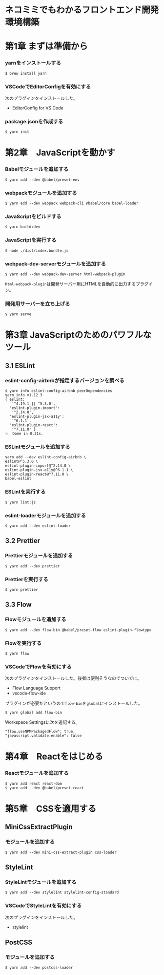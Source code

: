 # ネコミミでもわかるフロントエンド開発環境構築

# 第1章 まずは準備から

### yarnをインストールする

```
$ brew install yarn
```

### VSCodeでEditorConfigを有効にする

次のプラグインをインストールした。

- EditorConfig for VS Code

### package.jsonを作成する

```
$ yarn init
```

# 第2章　JavaScriptを動かす

### Babelモジュールを追加する

```
$ yarn add --dev @babel/preset-env
```

### webpackモジュールを追加する

```
$ yarn add --dev webpack webpack-cli @babel/core babel-loader
```

### JavaScriptをビルドする

```
$ yarn build:dev
```

### JavaScriptを実行する

```
$ node ./dist/index.bundle.js
```

### webpack-dev-serverモジュールを追加する

```
$ yarn add --dev webpack-dev-server html-webpack-plugin
```

`html-webpack-plugin`は開発サーバー用にHTMLを自動的に出力するプラグイン。

### 開発用サーバーを立ち上げる

```
$ yarn serve
```

# 第3章 JavaScriptのためのパワフルなツール

## 3.1 ESLint

### eslint-config-airbnbが指定するバージョンを調べる

```
$ yarn info eslint-config-airbnb peerDependencies
yarn info v1.12.3
{ eslint:
   '^4.19.1 || ^5.3.0',
  'eslint-plugin-import':
   '^2.14.0',
  'eslint-plugin-jsx-a11y':
   '^6.1.1',
  'eslint-plugin-react':
   '^7.11.0' }
✨  Done in 0.31s.
```

### ESLintモジュールを追加する

```
yarn add --dev eslint-config-airbnb \
eslint@^5.3.0 \
eslint-plugin-import@^2.14.0 \
eslint-plugin-jsx-a11y@^6.1.1 \
eslint-plugin-react@^7.11.0 \
babel-eslint
```

### ESLintを実行する

```
$ yarn lint:js
```

### eslint-loaderモジュールを追加する

```
$ yarn add --dev eslint-loader
```

## 3.2 Prettier

### Prettierモジュールを追加する

```
$ yarn add --dev prettier
```

### Prettierを実行する

```
$ yarn prettier
```

## 3.3 Flow

### Flowモジュールを追加する

```
$ yarn add --dev flow-bin @babel/preset-flow eslint-plugin-flowtype
```


### Flowを実行する

```
$ yarn flow
```

### VSCodeでFlowを有効にする

次のプラグインをインストールした。後者は便利そうなのでついでに。

- Flow Language Support
- vscode-flow-ide

プラグインが必要だというので`flow-bin`を`global`にインストールした。

```
$ yarn global add flow-bin
```

Workspace Settingsに次を追記する。

```
"flow.useNPMPackagedFlow": true,
"javascript.validate.enable": false
```

# 第4章　Reactをはじめる

### Reactモジュールを追加する

```
$ yarn add react react-dom
$ yarn add --dev @babel/preset-react
```

# 第5章　CSSを適用する

## MiniCssExtractPlugin

### モジュールを追加する

```
$ yarn add --dev mini-css-extract-plugin css-loader
```

## StyleLint

### StyleLintモジュールを追加する

```
$ yarn add --dev stylelint stylelint-config-standard
```

### VSCodeでStyleLintを有効にする

次のプラグインをインストールした。

- stylelint

## PostCSS

### モジュールを追加する

```
$ yarn add --dev postcss-loader
```

